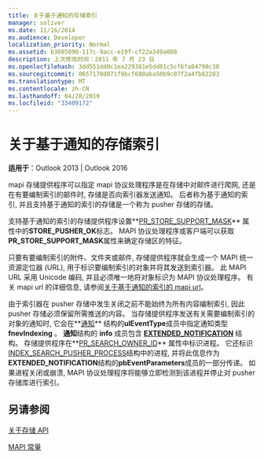 ```yaml
---
title: 关于基于通知的存储索引
manager: soliver
ms.date: 11/16/2014
ms.audience: Developer
localization_priority: Normal
ms.assetid: b3685890-117c-9acc-e19f-cf22a349a088
description: 上次修改时间：2011 年 7 月 23 日
ms.openlocfilehash: 3dd551dd0c1ea229381e5dd01c5cf6fa04790c30
ms.sourcegitcommit: 8657170d071f9bcf680aba50b9c07f2a4fb82283
ms.translationtype: MT
ms.contentlocale: zh-CN
ms.lasthandoff: 04/28/2019
ms.locfileid: "33409172"
---
```

# <a name="about-notification-based-store-indexing"></a>关于基于通知的存储索引

  
  
**适用于**：Outlook 2013 | Outlook 2016 
  
mapi 存储提供程序可以指定 mapi 协议处理程序是在存储中对邮件进行爬网, 还是在有要编制索引的邮件时, 存储是否向索引器发送通知。 后者称为基于通知的索引, 并且支持基于通知的索引的存储是一个称为 pusher 存储的存储。
  
支持基于通知的索引的存储提供程序设置**[PR_STORE_SUPPORT_MASK](pidtagstoresupportmask-canonical-property.md)** 属性中的**STORE_PUSHER_OK**标志。 MAPI 协议处理程序或客户端可以获取**PR_STORE_SUPPORT_MASK**属性来确定存储区的特征。 
  
只要有要编制索引的附件、文件夹或邮件, 存储提供程序就会生成一个 MAPI 统一资源定位器 (URL), 用于标识要编制索引的对象并将其发送到索引器。 此 MAPI URL 采用 Unicode 编码, 并且必须唯一地将对象标识为 MAPI 协议处理程序。 有关 mapi url 的详细信息, 请参阅[关于基于通知的索引的 mapi url](about-mapi-urls-for-notification-based-indexing.md)。
  
由于索引器在 pusher 存储中发生关闭之前不能始终为所有内容编制索引, 因此 pusher 存储必须保留所需推送的内容。 当存储提供程序发送有关需要编制索引的对象的通知时, 它会在**[通知](notification.md)** 结构的**ulEventType**成员中指定通知类型**fnevIndexing** 。 **通知**结构的 **info** 成员包含 **[EXTENDED_NOTIFICATION](extended_notification.md)** 结构。 存储提供程序在**[PR_SEARCH_OWNER_ID](pidtagsearchownerid-canonical-property.md)** 属性中标识进程。 它还标识[INDEX_SEARCH_PUSHER_PROCESS](index_search_pusher_process.md)结构中的进程, 并将此信息作为**EXTENDED_NOTIFICATION**结构的**pbEventParameters**成员的一部分传递。 如果进程关闭或崩溃, MAPI 协议处理程序将能够立即检测到该进程并停止对 pusher 存储库进行索引。 
  
## <a name="see-also"></a>另请参阅



[关于存储 API](about-the-store-api.md)
  
[MAPI 常量](mapi-constants.md)

